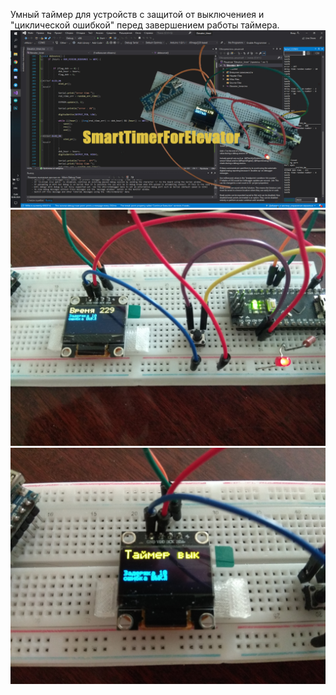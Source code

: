 Умный таймер для устройств с защитой от выключениея и "циклической ошибкой" перед завершением работы таймера.
![alt text](photo/logo.jpg "")
![alt text](photo/1.jpg "")
![alt text](photo/2.jpg "")
